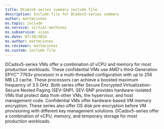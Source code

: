 ```yaml
---
title: DCadsv5-series summary include file
description: Include file for DCadsv5-series summary
author: mattmcinnes
ms.topic: include
ms.service: virtual-machines
ms.subservice: sizes
ms.date: 07/30/2024
ms.author: mattmcinnes
ms.reviewer: mattmcinnes
ms.custom: include file
---
```

DCadsv5-series VMs offer a combination of vCPU and memory for most production workloads. These confidential VMs use AMD's third-Generation EPYC™  7763v processor in a multi-threaded configuration with up to 256 MB L3 cache. These processors can achieve a boosted maximum frequency of 3.5 GHz. Both series offer Secure Encrypted Virtualization-Secure Nested Paging (SEV-SNP). SEV-SNP provides hardware-isolated VMs that protect data from other VMs, the hypervisor, and host management code. Confidential VMs offer hardware-based VM memory encryption. These series also offer OS disk pre-encryption before VM provisioning with different key management solutions. DCadsv5-series offer a combination of vCPU, memory, and temporary storage for most production workloads.